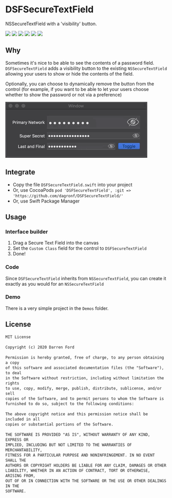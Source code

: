 # DSFSecureTextField

NSSecureTextField with a 'visibility' button.

![](https://img.shields.io/github/v/tag/dagronf/DSFSecureTextField) ![](https://img.shields.io/badge/macOS-10.10+-red) ![](https://img.shields.io/badge/Swift-5.0-orange.svg)
![](https://img.shields.io/badge/License-MIT-lightgrey) [![](https://img.shields.io/badge/pod-compatible-informational)](https://cocoapods.org) [![](https://img.shields.io/badge/spm-compatible-brightgreen.svg?style=flat)](https://swift.org/package-manager)


## Why

Sometimes it's nice to be able to see the contents of a password field. `DSFSecureTextField` adds a visibility button to the existing `NSSecureTextField` allowing your users to show or hide the contents of the field.

Optionally, you can choose to dynamically remove the button from the control (for example, if you want to be able to let your users choose whether to show the password or not via a preference)

![](https://github.com/dagronf/dagronf.github.io/raw/master/art/projects/DSFSecureTextField/DSFSecureTextField.gif)

## Integrate

* Copy the file `DSFSecureTextField.swift` into your project
* Or, use CocoaPods
	`pod 'DSFSecureTextField', :git => 'https://github.com/dagronf/DSFSecureTextField/'`
* Or, use Swift Package Manager

## Usage

### Interface builder

1. Drag a Secure Text Field into the canvas
2. Set the `Custom Class` field for the control to `DSFSecureTextField`
3. Done!

### Code

Since `DSFSecureTextField` inherits from `NSSecureTextField`, you can create it exactly as you would for an `NSSecureTextField`

### Demo

There is a very simple project in the `Demos` folder.

## License

```
MIT License

Copyright (c) 2020 Darren Ford

Permission is hereby granted, free of charge, to any person obtaining a copy
of this software and associated documentation files (the "Software"), to deal
in the Software without restriction, including without limitation the rights
to use, copy, modify, merge, publish, distribute, sublicense, and/or sell
copies of the Software, and to permit persons to whom the Software is
furnished to do so, subject to the following conditions:

The above copyright notice and this permission notice shall be included in all
copies or substantial portions of the Software.

THE SOFTWARE IS PROVIDED "AS IS", WITHOUT WARRANTY OF ANY KIND, EXPRESS OR
IMPLIED, INCLUDING BUT NOT LIMITED TO THE WARRANTIES OF MERCHANTABILITY,
FITNESS FOR A PARTICULAR PURPOSE AND NONINFRINGEMENT. IN NO EVENT SHALL THE
AUTHORS OR COPYRIGHT HOLDERS BE LIABLE FOR ANY CLAIM, DAMAGES OR OTHER
LIABILITY, WHETHER IN AN ACTION OF CONTRACT, TORT OR OTHERWISE, ARISING FROM,
OUT OF OR IN CONNECTION WITH THE SOFTWARE OR THE USE OR OTHER DEALINGS IN THE
SOFTWARE.
```
